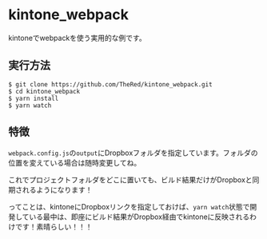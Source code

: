 # kintone_webpack

kintoneでwebpackを使う実用的な例です。

## 実行方法
```
$ git clone https://github.com/TheRed/kintone_webpack.git
$ cd kintone_webpack
$ yarn install
$ yarn watch
```

## 特徴
`webpack.config.js`の`output`にDropboxフォルダを指定しています。フォルダの位置を変えている場合は随時変更してね。

これでプロジェクトフォルダをどこに置いても、ビルド結果だけがDropboxと同期されるようになります！

ってことは、kintoneにDropboxリンクを指定しておけば、`yarn watch`状態で開発している最中は、即座にビルド結果がDropbox経由でkintoneに反映されるわけです！素晴らしい！！！
